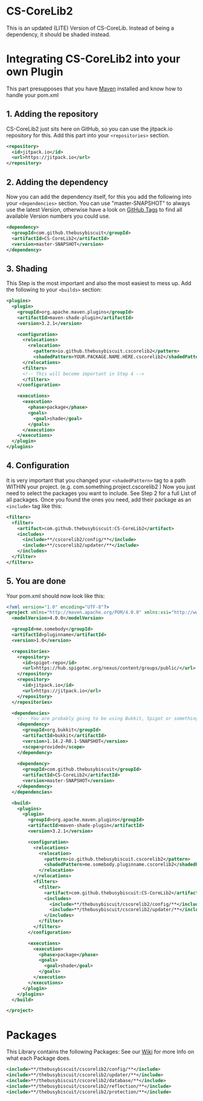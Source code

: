 # CS-CoreLib2
This is an updated (LITE) Version of CS-CoreLib. Instead of being a dependency, it should be shaded instead.

# Integrating CS-CoreLib2 into your own Plugin
This part presupposes that you have [Maven](https://maven.apache.org/download.cgi) installed and know how to handle your pom.xml

## 1. Adding the repository
CS-CoreLib2 just sits here on GitHub, so you can use the jitpack.io repository for this.
Add this part into your ```<repositories>``` section.

```xml
<repository>
  <id>jitpack.io</id>
  <url>https://jitpack.io</url>
</repository>
```

## 2. Adding the dependency
Now you can add the dependency itself, for this you add the following into your ```<dependencies>``` section.
You can use "master-SNAPSHOT" to always use the latest Version, otherwise have a look on [GitHub Tags](https://github.com/TheBusyBiscuit/CS-CoreLib2/tags) to find all available Version numbers you could use.

```xml
<dependency>
  <groupId>com.github.thebusybiscuit</groupId>
  <artifactId>CS-CoreLib2</artifactId>
  <version>master-SNAPSHOT</version>
</dependency>
```

## 3. Shading
This Step is the most important and also the most easiest to mess up.
Add the following to your ```<builds>``` section:

```xml
<plugins>
  <plugin>
    <groupId>org.apache.maven.plugins</groupId>
    <artifactId>maven-shade-plugin</artifactId>
    <version>3.2.1</version>

    <configuration>
      <relocations>
        <relocation>
          <pattern>io.github.thebusybiscuit.cscorelib2</pattern>
          <shadedPattern>YOUR.PACKAGE.NAME.HERE.cscorelib2</shadedPattern>
      </relocations>
      <filters>
      <!-- This will become important in Step 4 -->  
      </filters>
    </configuration>

    <executions>
      <execution>
        <phase>package</phase>
        <goals>
          <goal>shade</goal>
        </goals>
      </execution>
    </executions>
  </plugin>
</plugins>
```

## 4. Configuration
It is very important that you changed your ```<shadedPattern>``` tag to a path WITHIN your project.
(e.g.   com.something.project.cscorelib2   )
Now you just need to select the packages you want to include.
See Step 2 for a full List of all packages.
Once you found the ones you need, add their package as an ```<include>``` tag like this:

```xml
<filters>
  <filter>
    <artifact>com.github.thebusybiscuit:CS-CoreLib2</artifact>
    <includes>
      <include>**/cscorelib2/config/**</include>
      <include>**/cscorelib2/updater/**</include>
    </includes>
  </filter>
</filters>
```

## 5. You are done
Your pom.xml should now look like this:

```xml
<?xml version="1.0" encoding="UTF-8"?>
<project xmlns="http://maven.apache.org/POM/4.0.0" xmlns:xsi="http://www.w3.org/2001/XMLSchema-instance" xsi:schemaLocation="http://maven.apache.org/POM/4.0.0 http://maven.apache.org/xsd/maven-4.0.0.xsd">
  <modelVersion>4.0.0</modelVersion>

  <groupId>me.somebody</groupId>
  <artifactId>pluginname</artifactId>
  <version>1.0</version>

  <repositories>
    <repository>
      <id>spigot-repo</id>
      <url>https://hub.spigotmc.org/nexus/content/groups/public/</url>
    </repository>
    <repository>
      <id>jitpack.io</id>
      <url>https://jitpack.io</url>
    </repository>
  </repositories>

  <dependencies>
    <!-- You are probably going to be using Bukkit, Spigot or something like that -->
    <dependency>
      <groupId>org.bukkit</groupId>
      <artifactId>bukkit</artifactId>
      <version>1.14.2-R0.1-SNAPSHOT</version>
      <scope>provided</scope>
    </dependency>
    
    <dependency>
      <groupId>com.github.thebusybiscuit</groupId>
      <artifactId>CS-CoreLib2</artifactId>
      <version>master-SNAPSHOT</version>
    </dependency>
  </dependencies>

  <build>
    <plugins>
      <plugin>
        <groupId>org.apache.maven.plugins</groupId>
        <artifactId>maven-shade-plugin</artifactId>
        <version>3.2.1</version>

        <configuration>
          <relocations>
            <relocation>
              <pattern>io.github.thebusybiscuit.cscorelib2</pattern>
              <shadedPattern>me.somebody.pluginname.cscorelib2</shadedPattern>
            </relocation>
          </relocations>
          <filters>
            <filter>
              <artifact>com.github.thebusybiscuit:CS-CoreLib2</artifact>
              <includes>
                <include>**/thebusybiscuit/cscorelib2/config/**</include>
                <include>**/thebusybiscuit/cscorelib2/updater/**</include>
              </includes>
            </filter>
          </filters>
        </configuration>

        <executions>
          <execution>
            <phase>package</phase>
            <goals>
              <goal>shade</goal>
            </goals>
          </execution>
        </executions>
      </plugin>
    </plugins>
  </build>

</project>
```

# Packages
This Library contains the following Packages:
See our [Wiki](https://github.com/TheBusyBiscuit/CS-CoreLib2/wiki/) for more Info on what each Package does.

```xml
<include>**/thebusybiscuit/cscorelib2/config/**</include>
<include>**/thebusybiscuit/cscorelib2/updater/**</include>
<include>**/thebusybiscuit/cscorelib2/database/**</include>
<include>**/thebusybiscuit/cscorelib2/reflection/**</include>
<include>**/thebusybiscuit/cscorelib2/protection/**</include>
```

